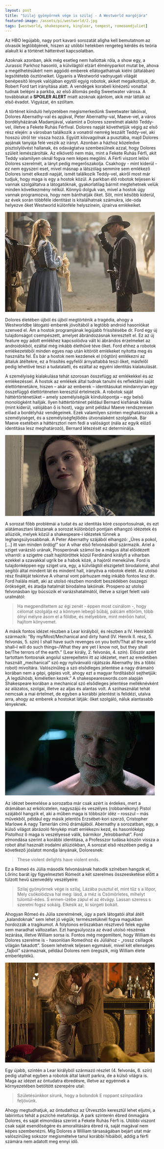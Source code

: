 ```yaml
---
layout: post
title: "Szilaj gyönyörnek vége is szilaj - A Westworld margójára"
featured-image: /assets/pi/westworld/2.jpg
tags: [westworld, shakespeare, kinglear, tempest, romeoandjuliet]
---
```


Az HBO legújabb, nagy port kavaró sorozatát aligha kell bemutatnom az olvasók
legtöbbjének, hiszen az utóbbi hetekben rengeteg kérdés és teória alakult ki a
történet hátterével kapcsolatban.

Azoknak azonban, akik még esetleg nem hallottak róla, a show egy, a Jurassic
Parkhoz hasonló, a külvilágtól elzárt élményparkot mutat be, ahova a
megélhetésükért nem aggódó emberek ellátogathatnak kiélni (általában)
legsötétebb ösztöneiket. Ugyanis a Westworld vadnyugati világát benépesítő
lények valójában egytől egyig robotok, akiket megalkotójuk, dr. Robert Ford
tart irányítása alatt. A vendégek korabeli kinézetű vonattal tudnak belépni a
parkba, az első állomás pedig Sweetwater városa. A továbbiakat a **SPOILER
ALERT** miatt azoknak ajánlom, akik már látták az első évadot. Vigyázat, én
szóltam.

A történet kiinduló helyzetében megismerkedünk Sweetwater lakóival, Dolores
Abernathy-val és apjával, Peter Abernathy-val, Maeve-vel, a város
bordélyházának Madamjával, valamint a Dolores szerelmét alakító Teddy-vel,
illetve a Fekete Ruhás Férfival. Dolores napját követhetjük végig az első rész
elején: a városban találkozik a vonatról nemrég leszállt Teddy-vel, aki hosszú
útról tér vissza hozzá. Együtt kilovagolnak a pusztába, majd Dolores apjának
tanyája felé veszik az irányt. Azonban a házhoz közeledve pisztolylövést
hallanak, és odavágtatva szembesülnek azzal, hogy Dolores szüleit
lemészárolták. Az elkövető nem más, mint a Fekete Ruhás Férfi, akit Teddy
valamilyen oknál fogva nem képes megölni. A Férfi viszont lelövi Dolores
szerelmét, a lányt pedig megerőszakolja. Csakhogy - mint kiderül - ez nem
egyszeri eset, mivel másnap a látszólag semmire sem emlékező Dolores ismét
elkezdi napját, ismét találkozik Teddy-vel, akiről most már tudjuk, hogy maga
is egy a hostok közül. A parkban élő robotok teljesen ki vannak szolgáltatva a
látogatóknak, gyakorlatilag bármit megtehetnek velük minden következmény
nélkül. Könnyű dolguk van, mivel a hostok úgy vannak programozva, hogy nem
bánthatják őket. Sőt, mint később kiderül, az évek során többféle identitást is
kitalálhatnak számukra, ide-oda helyezve őket Westworld különféle helyszínein,
újraírva emlékeiket.

![Westworld movie review](/assets/pi/westworld/1.jpg)

Dolores életében újból és újból megtörténik a tragédia, ahogy a Westworldbe
látogató emberek jóvoltából a legtöbb android hasonlókat szenved el. Ám a
hostok programjának legújabb frissítésébe dr. Ford egy új tulajdonságot
csempészett, amelyet ábrándozásnak keresztelt el. Ez az új feature egy adott
emlékhez kapcsolódva vált ki ábrándos érzelmeket az androidokból, ezáltal még
inkább élethűvé téve őket. Ford ehhez a robotok emlékezetéből minden egyes nap
után kitörölt emlékeket nyitotta meg és használta fel. És bár a hostok nem
kezdenek el (rögtön) emlékezni az általuk átéltekre, ez a frissítés egyfelől
árnyaltabbá teszi őket, másfelől pedig lehetővé teszi a tudatalatti, és ezáltal
az egyéni identitás kialakulását.

A személyiség kialakulása tehát szorosan összefügg az emlékekkel és az
emlékezéssel. A hostok az emlékek által tudnak tanulni és reflektálni saját
élettörténetükre, hiszen – akár az emberek – identitásukat mindannyian egy
összefüggő élettörténeten keresztül értelmezik. A robotok saját
háttértörténetüket – amely személyiségük kiindulópontja – egy belső monológként
hallják. Ilyen háttértörténet például Bernard kisfiának halála (mint kiderül,
valójában ő is host), vagy amit például Maeve rendszeresen előad a bordélyház
vendégeinek. Ezek valamilyen szinten meghatározzák a személyiséget, és a
személyiségfejlődés útvonalaként szolgálnak. Bár Maeve esetében a háttérsztori
nem fedi a valóságot (nála az egyik előző identitása lesz meghatározó), Bernard
létezését ez determinálja.

![Westworld movie review](/assets/pi/westworld/2.jpg)

A sorozat főbb problémái a tudat és az identitás köré csoportosulnak, és ezt
alátámasztani látszanak a sorozat különböző pontjain elhangzó idézetek és
allúziók, melyek közül a shakespeare-i idézetek tűnnek a leghangsúlyosabbnak. A
Peter Abernathy szájából elhangzó: „Üres a pokol, […] itt van minden ördög!”
sor A vihar első felvonásából származik. Ariel a sziget varázsló urának,
Prosperónak számol be a mágus által előidézett viharról: a szigetre csalt
hajótöröttek közül Ferdinánd királyfi a viharban ezekkel a szavakkal ugrik be a
habok közé, a hajóról menekülve. Ford is tulajdonképpen egy sziget ura, egy, a
külvilágtól elszigetelt birodalomé, ahol segítői által mindent lát és mindent
hall, irányítva a robotok életét. Az utolsó rész fináléját tekintve A viharral
vont párhuzam még inkább fontos lesz dr. Ford halála miatt, aki az utolsó
részben mondott beszédében összegzi örökségét, és átadja hatalmát birodalma
lakóinak. Prospero az utolsó felvonásban így búcsúzik el varázshatalmától,
illetve a sziget felett való uralmától:

> Ha megpendítettem
> az égi zenét - éppen most csinálom -,
> hogy célomat szolgálja ez a könnyen
> lebegő bűbáj, pálcám eltöröm,
> több ölnyi mélyre ásom el a földbe,
> és mélyebbre, mint mérőón hatol,
> hajítom könyvemet. 

A másik fontos idézet részben a Lear királyból, és részben a IV. Henrikből
származik: “By my/Most/Mechanical and dirty hand (IV. Henrik II. rész, 5.
felvonás, 5. szín) I shall have such revenges on you both/That all the world
shall–I will do such things–/What they are yet I know not, but they shall
be/The terrors of the earth.” (Lear király, 2. felvonás, 4. szín). Először
azért tartottam fontosnak angolul szerepeltetni itt az idézetet, mert az
eredetiben használt „mechanical” szó egy nyilvánvaló rájátszás Abernathy (és a
többi robot) mivoltára. Valószínűleg a szó elsődleges jelentése a nagy drámaíró
korában nem a gépi, gépies volt, ahogy ezt a magyar fordításból sejthetjük: „A
legdühösb, kiméletlen kezek.” A shakespeareswords.com alapján Shakespeare
korában a mechanical szó elsődleges jelentése melléknévként az alázatos,
szolgai, illetve az aljas és alantas volt. A szóhasználat tehát nemcsak a mai
értelmet, de egyben a korábbi jelentést is felidézi, utalva arra, ahogy az
emberek a hostokat látják: őket szolgáló, náluk alantasabb lényeknek.

![Westworld movie review](/assets/pi/westworld/3.jpg)

Az idézet beemelése a sorozatba már csak azért is érdekes, mert a drámában az
erkölcstelen, nagyszájú és veszélyes (robbanékony) Pistol szájából hangzik el,
aki a műben maga is többször idéz – rosszul – más művekből, például egy másik
jelentős Erzsébet-kori szerző, Cristopher Marlowe A nagy Tamerlán című
drámájából. Abernathy a sorozatban, egy, a külső világot ábrázoló fénykép miatt
emlékezni kezd, és hasonlóképp Pistolhoz ő maga is veszélyessé válik, bármikor
„felrobbanhat”. Ford elmondása szerint a korábbi identitása, a Professzor
tudása köszön vissza a robot által használt irodalmi allúziókban, A sorozat
első részében pedig a következő jóslatot mondja lányának, Doloresnek:

> These violent delights have violent ends.

Ez a Rómeó és Júlia második felvonásának hatodik színében hangzik el, Lőrinc
barát így figyelmezteti Rómeót a két szerelmes összeesketése előtt a túlzott
hevű szenvedély veszélyeire:

> Szilaj gyönyörnek vége is szilaj,
> Lázába pusztul el, mint tűz s a lőpor,
> Mely csókolódzva hal meg: lásd, a méz is
> Csömörletes, mihelyt túlontúl-édes.
> S ennen-ízébe zápul el az étvágy.
> Lassan szeress s szeretni fogsz sokáig.
> Elkésik az, ki sürgeti bokáit.

Ahogyan Rómeó és Júlia szerelmének, úgy a park látogatói által átélt
„kalandoknak” sem lehet jó végük; természetüknél fogva magukban hordozzák a
tragikumot. A folytonos erőszakban résztvevő felek egyike sem maradhat
változatlan. Ezt hangsúlyozza az évad utolsó részének lezárása, illetve William
sorsa is. Fontos még megemlíteni, hogy William és Dolores szerelme is -
hasonlóan Romeóhoz és Júliához - „rossz csillagok világán fakadott”. Sosem
lehetnek teljesen egymáséi, mivel két ellenséges „fajból” származnak, például
Dolores nem öregszik, míg William élete emberléptékű.

![Westworld movie review](/assets/pi/westworld/4.jpg)

Egy újabb, szintén a Lear királyból származó részlet (4. felvonás, 6. szín)
pedig utalhat egyben a robotok által lakott parkra, de a külső világra is. Maga
az idézet az öntudatra ébredésre, illetve az egyénnek a környezetében betöltött
szerepére utal:

> Születésünkkor sírunk, hogy a bolondok
> E roppant színpadára feljövünk.

Ahogy megtudhatjuk, az öntudathoz az Útvesztőn keresztül lehet eljutni, a
labirintus tehát a psziché metaforája. A park színterén ébred önmagára Dolores,
és saját elmondása szerint a Fekete Ruhás Férfi is. Utóbbi viszont csak saját
esendőségére és amoralitására ébred rá, saját magával nem képes szembenézni.
Míg Dolores a William társaságában bejárt utat már valószínűleg sokszor
megismételve tanul korábbi hibáiból, addig a férfi számára nem adatott meg
ennyi idő.
